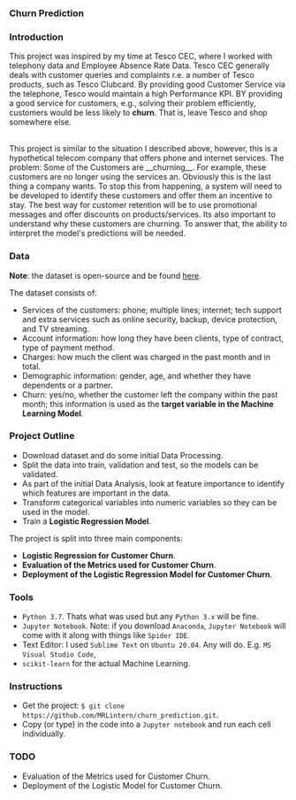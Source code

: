 ### Churn Prediction

### Introduction

This project was inspired by my time at Tesco CEC, where I worked with telephony data and Employee Absence Rate Data.
Tesco CEC generally deals with customer queries and complaints r.e. a number of Tesco products, such as Tesco Clubcard.
By providing good Customer Service via the telephone, Tesco would maintain a high Performance KPI.
BY providing a good service for customers, e.g., solving their problem efficiently, customers would be less likely to **churn**.
That is, leave Tesco and shop somewhere else.

<br>
This project is similar to the situation I described above, however, this is a hypothetical telecom company that offers phone and internet services. The problem: Some of the Customers are __churning__. For example, these customers are no longer using the services an. Obviously this is the last thing a company wants. To stop this from happening, a system will need to be developed to identify these customers and offer them an incentive to stay. The best way for customer retention will be to use promotional messages and offer discounts on products/services. Its also important to understand why these customers are churning. To answer that, the ability to interpret the model's predictions will be needed. 
<br />

### Data

**Note**: the dataset is open-source and be found [here]("https://www.kaggle.com/datasets/blastchar/telco-customer-churn").

The dataset consists of:

* Services of the customers: phone; multiple lines; internet; tech support and extra services such as online security, backup, device protection, and TV streaming.
* Account information: how long they have been clients, type of contract, type of payment method.
* Charges: how much the client was charged in the past month and in total.
* Demographic information: gender, age, and whether they have dependents or a partner.
* Churn: yes/no, whether the customer left the company within the past month; this information is used as the **target variable in the Machine Learning Model**.

### Project Outline

* Download dataset and do some initial Data Processing.
* Split the data into train, validation and test, so the models can be validated.
* As part of the initial Data Analysis, look at feature importance to identify which features are important in the data.
* Transform categorical variables into numeric variables so they can be used in the model.
* Train a **Logistic Regression Model**.

The project is split into three main components:

* **Logistic Regression for Customer Churn**.
* **Evaluation of the Metrics used for Customer Churn**.
* **Deployment of the Logistic Regression Model for Customer Churn**.

### Tools

* `Python 3.7`. Thats what was used but any `Python 3.x` will be fine.
* `Jupyter Notebook`. Note: if you download `Anaconda`, `Jupyter Notebook` will come with it along with things like `Spider IDE`.
* Text Editor: I used `Sublime Text` on `Ubuntu 20.04`. Any will do. E.g. `MS Visual Studio Code`, 
* `scikit-learn` for the actual Machine Learning.


### Instructions

* Get the project: 
`$ git clone https://github.com/MRLintern/churn_prediction.git`.
* Copy (or type) in the code into a `Jupyter notebook` and run each cell individually.


### TODO
* Evaluation of the Metrics used for Customer Churn.
* Deployment of the Logistic Model for Customer Churn.



